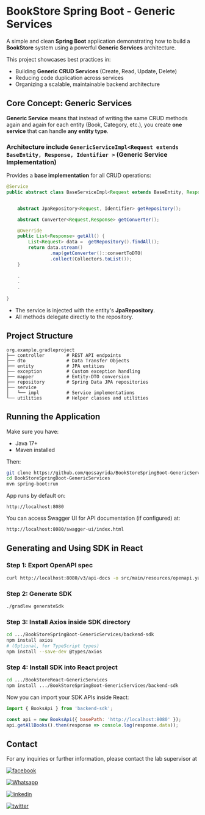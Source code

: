 # BookStore Spring Boot - Generic Services

A simple and clean **Spring Boot** application demonstrating how to build a **BookStore** system using a powerful **Generic Services** architecture.

This project showcases best practices in:
- Building **Generic CRUD Services** (Create, Read, Update, Delete)
- Reducing code duplication across services
- Organizing a scalable, maintainable backend architecture


## Core Concept: Generic Services

**Generic Service** means that instead of writing the same CRUD methods again and again for each entity (Book, Category, etc.), you create **one service** that can handle **any entity type**.

### Architecture include `GenericServiceImpl<Request extends BaseEntity, Response, Identifier >` (Generic Service Implementation)

Provides a **base implementation** for all CRUD operations:
```java
@Service
public abstract class BaseServiceImpl<Request extends BaseEntity, Response, Identifier > implements BaseService<Request, Response, Identifier > {


    abstract JpaRepository<Request, Identifier> getRepository();

    abstract Converter<Request,Response> getConverter();

    @Override
    public List<Response> getAll() {
        List<Request> data =  getRepository().findAll();
        return data.stream()
                .map(getConverter()::convertToDTO)
                .collect(Collectors.toList());
    }
    
    .
    .
    .
    
}

```
- The service is injected with the entity's **JpaRepository**.
- All methods delegate directly to the repository.


## Project Structure

```
org.example.gradleproject
├── controller        # REST API endpoints
├── dto               # Data Transfer Objects
├── entity            # JPA entities
├── exception         # Custom exception handling
├── mapper            # Entity-DTO conversion
├── repository        # Spring Data JPA repositories
├── service           
│   └── impl          # Service implementations
└── utilities         # Helper classes and utilities
```


## Running the Application

Make sure you have:
- Java 17+
- Maven installed

Then:
```bash
git clone https://github.com/qossayrida/BookStoreSpringBoot-GenericServices.git
cd BookStoreSpringBoot-GenericServices
mvn spring-boot:run
```

App runs by default on:
```
http://localhost:8080
```

You can access Swagger UI for API documentation (if configured) at:
```
http://localhost:8080/swagger-ui/index.html
```

## Generating and Using SDK in React

### Step 1: Export OpenAPI spec

```bash
curl http://localhost:8080/v3/api-docs -o src/main/resources/openapi.yaml
```

### Step 2: Generate SDK

```bash
./gradlew generateSdk
```

### Step 3: Install Axios inside SDK directory

```bash
cd .../BookStoreSpringBoot-GenericServices/backend-sdk
npm install axios
# (Optional, for TypeScript types)
npm install --save-dev @types/axios
```

### Step 4: Install SDK into React project

```bash
cd .../BookStoreReact-GenericServices
npm install .../BookStoreSpringBoot-GenericServices/backend-sdk
```

Now you can import your SDK APIs inside React:
```javascript
import { BooksApi } from 'backend-sdk';

const api = new BooksApi({ basePath: 'http://localhost:8080' });
api.getAllBooks().then(response => console.log(response.data));
```


## Contact

For any inquiries or further information, please contact the lab supervisor at

[![facebook](https://img.shields.io/badge/facebook-0077B5?style=for-the-badge&logo=facebook&logoColor=white)](https://www.facebook.com/qossay.rida?mibextid=2JQ9oc)

[![Whatsapp](https://img.shields.io/badge/Whatsapp-25D366?style=for-the-badge&logo=Whatsapp&logoColor=white)](https://wa.me/+972598592423)

[![linkedin](https://img.shields.io/badge/linkedin-0077B5?style=for-the-badge&logo=linkedin&logoColor=white)](https://www.linkedin.com/in/qossay-rida-3aa3b81a1?utm_source=share&utm_campaign=share_via&utm_content=profile&utm_medium=android_app )

[![twitter](https://img.shields.io/badge/twitter-1DA1F2?style=for-the-badge&logo=twitter&logoColor=white)](https://twitter.com/qossayrida)
